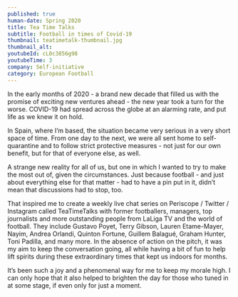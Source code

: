 ```yaml
---
published: true
human-date: Spring 2020
title: Tea Time Talks
subtitle: Football in times of Covid-19
thumbnail: teatimetalk-thumbnail.jpg
thumbnail_alt:
youtubeId: cL0c3856g98
youtubeTime: 3
company: Self-initiative
category: European Football
---
```

In the early months of 2020 - a brand new decade that filled us with the promise of exciting new ventures ahead - the new year took a turn for the worse. COVID-19 had spread across the globe at an alarming rate, and put life as we knew it on hold.

In Spain, where I’m based, the situation became very serious in a very short space of time. From one day to the next, we were all sent home to self-quarantine and to follow strict protective measures - not just for our own benefit, but for that of everyone else, as well.

A strange new reality for all of us, but one in which I wanted to try to make the most out of, given the circumstances. Just because football - and just about everything else for that matter - had to have a pin put in it, didn’t mean that discussions had to stop, too.

That inspired me to create a weekly live chat series on Periscope / Twitter / Instagram called TeaTimeTalks with former footballers, managers, top journalists and more outstanding people from LaLiga TV and the world of football. They include Gustavo Poyet, Terry Gibson, Lauren Etame-Mayer, Nayim, Andrea Orlandi, Quinton Fortune, Guillem Balagué, Graham Hunter, Toni Padilla, and many more. In the absence of action on the pitch, it was my aim to keep the conversation going, all while having a bit of fun to help lift spirits during these extraordinary times that kept us indoors for months.

It’s been such a joy and a phenomenal way for me to keep my morale high. I can only hope that it also helped to brighten the day for those who tuned in at some stage, if even only for just a moment.